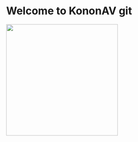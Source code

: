 # Welcome to KononAV git 


  <img src="https://github.com/user-attachments/assets/06a72d03-c670-4a96-b550-fd1c05119b14" width="300"/>



